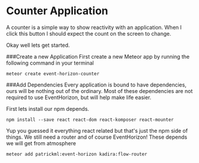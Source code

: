 # Counter Application
 A counter is a simple way to show reactivity with an application.
When I click this button I should expect the count on the screen to change.

Okay well lets get started.

###Create a new Application
 First create a new Meteor app by running the following command in your terminal

```
meteor create event-horizon-counter
```

###Add Dependencies
 Every application is bound to have dependencies, ours will be nothing out of the ordinary. Most of these dependencies are not required to use EventHorizon, but will help make life easier.

First lets install our npm depends.

```
npm install --save react react-dom react-komposer react-mounter
```

Yup you guessed it everything react related but that's just the npm side of things. We still need a router and of course EventHorizon!
These depends we will get from atmosphere

```
meteor add patrickml:event-horizon kadira:flow-router
```
